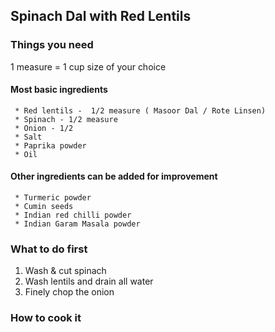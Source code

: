 ## Spinach Dal with Red Lentils


### Things you need

1 measure = 1 cup size of your choice
 #### Most basic ingredients
 ```
  * Red lentils -  1/2 measure ( Masoor Dal / Rote Linsen)
  * Spinach - 1/2 measure
  * Onion - 1/2
  * Salt 
  * Paprika powder
  * Oil
 ```
 #### Other ingredients can be added for improvement
 ```
  * Turmeric powder
  * Cumin seeds
  * Indian red chilli powder
  * Indian Garam Masala powder
 ```

### What to do first
  1. Wash & cut spinach
  2. Wash lentils and drain all water
  3. Finely chop the onion

### How to cook it
```

```
